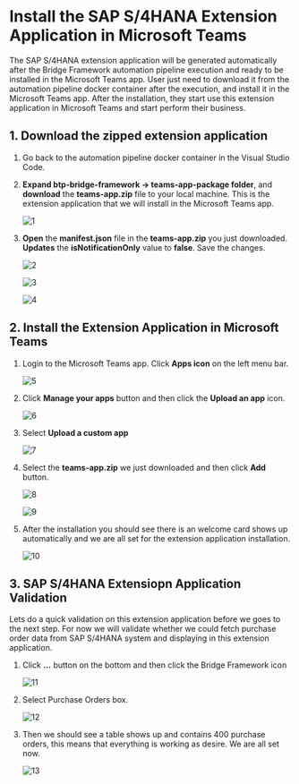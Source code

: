 # Install the SAP S/4HANA Extension Application in Microsoft Teams

The SAP S/4HANA extension application will be generated automatically after the Bridge Framework automation pipeline execution and ready to be installed in the Microsoft Teams app. User just need to download it from the automation pipeline docker container after the execution, and install it in the Microsoft Teams app. After the installation, they start use this extension application in Microsoft Teams and start perform their business.  

## 1. Download the zipped extension application

1. Go back to the automation pipeline docker container in the Visual Studio Code.

2.  **Expand btp-bridge-framework -> teams-app-package folder**, and **download** the **teams-app.zip** file to your local machine. This is the extension application that we will install in the Microsoft Teams app.
    
    ![1](../assets/Install%20Extension%20in%20MS%20Teams/1.png)
    
3. **Open** the **manifest.json** file in the **teams-app.zip** you just downloaded. **Updates** the **isNotificationOnly** value to **false**. Save the changes. 
    
    ![2](../assets/Install%20Extension%20in%20MS%20Teams/2.png)
    
    ![3](../assets/Install%20Extension%20in%20MS%20Teams/3.png)
    
    ![4](../assets/Install%20Extension%20in%20MS%20Teams/4.png)

## 2. Install the Extension Application in Microsoft Teams

1. Login to the Microsoft Teams app. Click **Apps icon** on the left menu bar.
    
    ![5](../assets/Install%20Extension%20in%20MS%20Teams/5.png)

2.  Click **Manage your apps** button and then click the **Upload an app** icon.
    
    ![6](../assets/Install%20Extension%20in%20MS%20Teams/6.png)

3. Select **Upload a custom app**
    
    ![7](../assets/Install%20Extension%20in%20MS%20Teams/7.png)

4. Select the **teams-app.zip** we just downloaded and then click **Add** button.
    
    ![8](../assets/Install%20Extension%20in%20MS%20Teams/8.png)

    ![9](../assets/Install%20Extension%20in%20MS%20Teams/9.png)
    
5. After the installation you should see there is an welcome card shows up automatically and we are all set for the extension application installation.
    
    ![10](../assets/Install%20Extension%20in%20MS%20Teams/10.png)

## 3. SAP S/4HANA Extensiopn Application Validation

Lets do a quick validation on this extension application before we goes to the next step. For now we will validate whether we could fetch purchase order data from SAP S/4HANA system and displaying in this extension application.

1. Click **...** button on the bottom and then click the Bridge Framework icon
    
    ![11](../assets/Install%20Extension%20in%20MS%20Teams/11.png)

2. Select Purchase Orders box.
    
    ![12](../assets/Install%20Extension%20in%20MS%20Teams/12.png)

3. Then we should see a table shows up and contains 400 purchase orders, this means that everything is working as desire. We are all set now.
    
    ![13](../assets/Install%20Extension%20in%20MS%20Teams/13.png)

    

